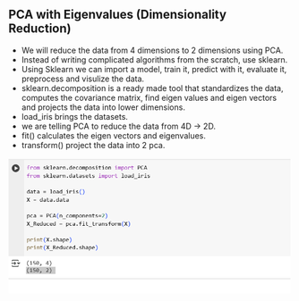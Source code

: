 ## PCA with Eigenvalues (Dimensionality Reduction)

- We will reduce the data from 4 dimensions to 2 dimensions using PCA.
- Instead of writing complicated algorithms from the scratch, use sklearn.
- Using Sklearn we can import a model, train it, predict with it, evaluate it, preprocess and visulize the data.
- sklearn.decomposition is a ready made tool that standardizes the data, computes the covariance matrix, find eigen values and eigen vectors and projects the data into lower dimensions.
- load_iris brings the datasets.
- we are telling PCA to reduce the data from 4D -> 2D.
- fit() calculates the eigen vectors and eigenvalues.
- transform() project the data into 2 pca.

![alt text](Images/PCA.png)

